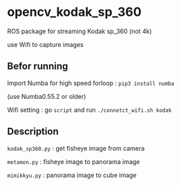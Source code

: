 # opencv_kodak_sp_360

ROS package for streaming Kodak sp_360 (not 4k)

use Wifi to capture images

## Befor running
Import Numba for high speed forloop : `pip3 install numba`

(use Numba0.55.2 or older)

Wifi setting : go `script` and run `./connetct_wifi.sh kodak`

## Description
`kodak_sp360.py` : get fisheye image from camera

`metamon.py` : fisheye image to panorama image

`mimikkyu.py` : panorama image to cube image
